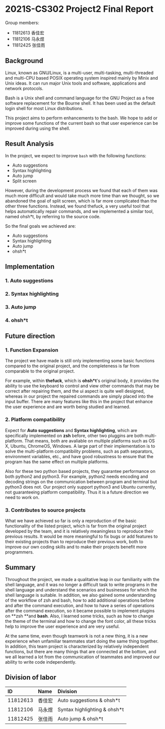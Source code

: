 # 2021S-CS302 Project2 Final Report

Group members:

- 11812613 香佳宏
- 11812106 马永煜
- 11812425 张佳雨

## Background

Linux, known as GNU/Linux, is a multi-user, multi-tasking, multi-threaded and multi-CPU based POSIX operating system inspired mainly by Minix and Unix ideas. It can run major Unix tools and software, applications and network protocols. 

Bash is a Unix shell and command language for the GNU Project as a free software replacement for the Bourne shell. It has been used as the default login shell for most Linux distributions. 

This project aims to perform enhancements to the bash. We hope to add or improve some functions of the current bash so that user experience can be improved during using the shell.

## Result Analysis

In the project, we expect to improve `bash` with the following functions:

- Auto suggestions
- Syntax highlighting
- Auto jump
- Split screen

However, during the development process we found that each of them was much more difficult and would take much more time than we thought, so we abandoned the goal of split screen, which is far more complicated than the other three functions. Instead, we found thefuck, a very useful tool that helps automatically repair commands, and we implemented a similar tool, named ohsh*t, by referring to the source code.

So the final goals we achieved are:

- Auto suggestions
- Syntax highlighting
- Auto jump
- ohsh*t

## Implementation

### 1. Auto suggestions



### 2. Syntax highlighting



### 3. Auto jump



### 4. ohsh*t



## Future direction

### 1. Function Expansion

The project we have made is still only implementing some basic functions compared to the original project, and the completeness is far from comparable to the original project. 

For example, within **thefuck**, which is **ohsh*t**'s original body, it provides the ability to use the keyboard to control and view other commands that may be correct after repairing them, and the ui aspect is quite well designed, whereas in our project the repaired commands are simply placed into the input buffer. There are many features like this in the project that enhance the user experience and are worth being studied and learned.

### 2. Platform compatibility

Expect for **Auto suggestions** and **Syntax highlighting**, which are specifically implemented on **zsh** before, other two pluggins are both multi-platform. That means, both are avaliable on multiple platforms such as OS X, Ubuntu, ChromeOS, Windows. A large part of their implementation is to solve the multi-platform compatibility problems, such as path separators, environment variables, etc., and have good robustness to ensure that the program has the same effect on multiple platforms.

Also for these two python based projects, they guarantee performance on both python2 and python3. For example, python2 needs encoding and decoding strings on the communication between program and terminal but python3 does not. Our project only support python3 and Ubuntu currently, not guaranteeing platform compatibility. Thus it is a future direction we need to work on.

### 3. Contributes to source projects 

What we have achieved so far is only a reproduction of the basic functionality of the listed project, which is far from the original project developed by the team, and it is relatively meaningless to reproduce their previous results. It would be more meaningful to fix bugs or add features to their existing projects than to reproduce their previous work, both to improve our own coding skills and to make their projects benefit more programmers.

## Summary

Throughout the project, we made a qualitative leap in our familiarity with the shell language, and it was no longer a difficult task to write programs in the shell language and understand the scenarios and businesses for which the shell language is suitable. In addition, we also gained some understanding of the workflow of zsh and bash, how to add additional operations before and after the command execution, and how to have a series of operations after the command execution, so it became possible to implement plugins on **zsh **and **bash**. Also, I learned some tricks, such as how to change the theme of the terminal and how to change the font color, all these tricks help to improve the user experience and are very useful.

At the same time, even though teamwork is not a new thing, it is a new experience when unfamiliar teammates start doing the same thing together. In addition, this team project is characterized by relatively independent functions, but there are many things that are connected at the bottom, and we all learned a lot from the communication of teammates and improved our ability to write code independently.

## Division of labor

| ID       | Name   | Division                     |
| :------- | :----- | :--------------------------- |
| 11812613 | 香佳宏 | Auto suggestions & ohsh*t    |
| 11812106 | 马永煜 | Syntax highlighting & ohsh*t |
| 11812425 | 张佳雨 | Auto jump & ohsh*t           |

